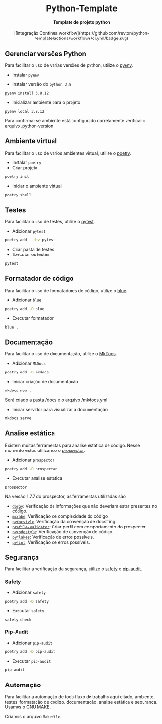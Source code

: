 <h1 align="center">
    Python-Template
</h1>
<h4 align="center">Template de projeto python</h4>

<div align="center">
    ![Integração Continua workflow](https://github.com/revton/python-template/actions/workflows/ci.yml/badge.svg)
</div>


## Gerenciar versões Python
Para facilitar o uso de várias versões de python, utilize o [pyenv](https://github.com/pyenv/pyenv).
- Instalar `pyenv`

- Instalar versão do `python 3.8`
````bash
pyenv install 3.8.12
````
- Inicializar ambiente para o projeto
````bash
pyenv local 3.8.12
````
Para confirmar se ambiente está configurado corretamente verificar o arquivo .python-version

## Ambiente virtual
Para facilitar o uso de vários ambientes virtual, utilize o [poetry](https://python-poetry.org/).
- Instalar `poetry`
- Criar projeto
````bash
poetry init
````
- Iniciar o ambiente virtual
````bash
poetry shell
````

## Testes
Para facilitar o uso de testes, utilize o [pytest](https://docs.pytest.org/en/latest/).
- Adicionar `pytest`
````bash
poetry add --dev pytest
````
- Criar pasta de testes
- Executar os testes
````bash
pytest
````

## Formatador de código
Para facilitar o uso de formatadores de código, utilize o [blue](https://blue.readthedocs.io/en/latest/).
- Adicionar `blue`
````bash
poetry add -D blue
````
- Executar formatador
````bash
blue .
````

## Documentação
Para facilitar o uso de documentação, utilize o [MkDocs](https://www.mkdocs.org/).
- Adicionar `MkDocs`
````bash
poetry add -D mkdocs
````
- Iniciar criação de documentação
````bash
mkdocs new .
````
Será criado a pasta /docs e o arquivo /mkdocs.yml
- Iniciar servidor para visualizar a documentação
````bash
mkdocs serve
````

## Analise estática
Existem muitas ferramentas para analise estática de código.
Nesse momento estou utilizando o [prospector](https://prospector.landscape.io/en/master/).
- Adicionar `prospector`
````bash
poetry add -D prospector
````
- Executar analise estática
````bash
prospector
````
Na versão 1.7.7 do prospector, as ferramentas utilizadas são:
- [`dodgy`](https://github.com/landscapeio/dodgy): Verificação de informações que não deveriam estar presentes no código.
- [`mccabe`](https://github.com/pycqa/mccabe): Verificação de complexidade do código.
- [`pydocstyle`](http://www.pydocstyle.org/en/stable/): Verificação da convenção de docstring.
- [`profile-validator`](https://prospector.landscape.io/en/master/profiles.html): Criar perfil com comportamento do prospector.
- [`pycodestyle`](https://pycodestyle.pycqa.org/en/latest/): Verificação de convenção de código.
- [`pyflakes`](https://github.com/PyCQA/pyflakes): Verificação de erros possíveis.
- [`pylint`](https://www.pylint.org/): Verificação de erros possíveis.

## Segurança
Para facilitar a verificação da segurança, utilize o [safety](https://pyup.io/safety/) e [pip-audit](https://github.com/trailofbits/pip-audit).

### Safety
- Adicionar `safety`
````bash
poetry add -D safety
````
- Executar `safety`
````bash
safety check
````

### Pip-Audit
- Adicionar `pip-audit`
````bash
poetry add -D pip-audit
````
- Executar `pip-audit`
````bash
pip-audit
````

## Automação
Para facilitar a automação de todo fluxo de trabalho aqui citado, ambiente, testes, formatação de código, documentação, analise estática e segurança. Usamos o [GNU MAKE](https://www.gnu.org/software/make/).

Criamos o arquivo `Makefile`.
